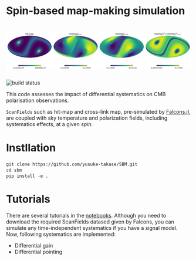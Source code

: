 # Spin-based map-making simulation

<p align="center">
  <h1>
  <img src="./maps/scan_fields.png" alt="Logo">
  </h1>
</p>

![build status](https://github.com/yusuke-takase/SBM/actions/workflows/test.yml/badge.svg?branch=master)

This code assesses the impact of differential systematics on CMB polarisation observations.

`ScanFields` such as hit-map and cross-link map, pre-simulated by [Falcons.jl](https://github.com/yusuke-takase/Falcons.jl), are coupled with sky temperature and polarization fields, including systematics effects, at a given $spin$.

# Instllation

```
git clone https://github.com/yusuke-takase/SBM.git
cd sbm
pip install -e .
```

# Tutorials

There are several tutorials in the [notebooks](https://github.com/yusuke-takase/SBM/tree/master/notebooks).
Although you need to download the required ScanFields datased given by Falcons, you can simulate any time-independent systematics if you have a signal model.
Now, following systematics are implemented:

- Differential gain
- Differential pointing
